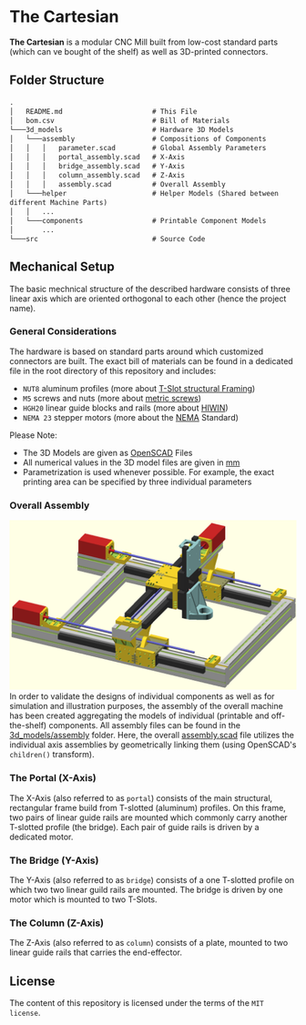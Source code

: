 # The Cartesian
**The Cartesian** is a modular CNC Mill built from low-cost standard parts (which can ve bought of the shelf) as well as 3D-printed connectors.


## Folder Structure


```
.
│   README.md                      # This File
│   bom.csv                        # Bill of Materials
└───3d_models                      # Hardware 3D Models
│   └───assembly                   # Compositions of Components
│   │   │   parameter.scad         # Global Assembly Parameters
│   │   │   portal_assembly.scad   # X-Axis
│   │   │   bridge_assembly.scad   # Y-Axis
│   │   │   column_assembly.scad   # Z-Axis
│   │   │   assembly.scad          # Overall Assembly
│   └───helper                     # Helper Models (Shared between different Machine Parts)
│   │   ...
│   └───components                 # Printable Component Models
│       ...
└───src                            # Source Code
```

## Mechanical Setup
The basic mechnical structure of the described hardware consists of three linear axis which are oriented orthogonal to each other (hence the project name).

### General Considerations
The hardware is based on standard parts around which customized connectors are built. The exact bill of materials can be found in a dedicated file in the root directory of this repository and includes:

 - `NUT8` aluminum profiles (more about [T-Slot structural Framing](https://en.wikipedia.org/wiki/T-slot_structural_framing))
 - `M5` screws and nuts (more about [metric screws](https://en.wikipedia.org/wiki/ISO_metric_screw_thread))
 - `HGH20` linear guide blocks and rails (more about [HIWIN](https://www.hiwin.tw/))
 - `NEMA 23` stepper motors (more about the [NEMA](https://www.nema.org/Standards/view/Motion-Position-Control-Motors-Controls-and-Feedback-Devices) Standard)


Please Note:

 - The 3D Models are given as [OpenSCAD](https://openscad.org/) Files
 - All numerical values in the 3D model files are given in [mm](https://en.wikipedia.org/wiki/Millimetre)
 - Parametrization is used whenever possible. For example, the exact printing area can be specified by three individual parameters

### Overall Assembly
![Overall Assembly](./docs/assembly.png)
In order to validate the designs of individual components as well as for simulation and illustration purposes, the assembly of the overall machine has been created aggregating the models of individual (printable and off-the-shelf) components. All assembly files can be found in the [3d_models/assembly](./3d_models/assembly) folder. Here, the overall [assembly.scad](./3d_models/assembly/assembly.scad) file utilizes the individual axis assemblies by geometrically linking them (using OpenSCAD's  `children()` transform).


### The Portal (X-Axis)
The X-Axis (also referred to as `portal`) consists of the main structural, rectangular frame build from T-slotted (aluminum) profiles. On this frame, two pairs of linear guide rails are mounted which commonly carry another T-slotted profile (the bridge). Each pair of guide rails is driven by a dedicated motor.

### The Bridge (Y-Axis)
The Y-Axis (also referred to as `bridge`) consists of a one T-slotted profile on which two two linear guild rails are mounted. The bridge is driven by one motor which is mounted to two T-Slots.

### The Column (Z-Axis)
The Z-Axis (also referred to as `column`) consists of a plate, mounted to two linear guide rails that carries the end-effector.

## License
The content of this repository is licensed under the terms of the `MIT license`.


